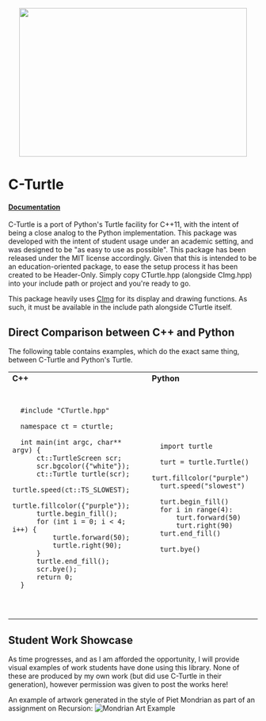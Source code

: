 <p align="center">
  <img width="460" height="300" src="https://publicdomainvectors.org/photos/Tortoise-.png">
  <br>
</p>

# C-Turtle
#### [Documentation](https://walkerje.github.io/C-Turtle/docs/index.html)

C-Turtle is a port of Python's Turtle facility for C++11, with the intent of being a close analog to the Python implementation. This package was developed with the intent of student usage under an academic setting, and was designed to be "as easy to use as possible". This package has been released under the MIT license accordingly.
Given that this is intended to be an education-oriented package, to ease the setup process it has been created to be Header-Only. Simply copy CTurtle.hpp (alongside CImg.hpp) into your include path or project and you're ready to go.

This package heavily uses [CImg](http://cimg.eu/) for its display and drawing functions. As such, it must be available in the include path alongside CTurtle itself.

## Direct Comparison between C++ and Python
The following table contains examples, which do the exact same thing, between C-Turtle and Python's Turtle.

<table>
  <tr>
    <td><b>C++</b></td>
    <td><b>Python</b></td>
  </tr>
  <td>
    <pre lang="c++">
    
      #include "CTurtle.hpp"

      namespace ct = cturtle;

      int main(int argc, char** argv) {
          ct::TurtleScreen scr;
          scr.bgcolor({"white"});
          ct::Turtle turtle(scr);
          turtle.speed(ct::TS_SLOWEST);
          turtle.fillcolor({"purple"});
          turtle.begin_fill();
          for (int i = 0; i < 4; i++) {
              turtle.forward(50);
              turtle.right(90);
          }
          turtle.end_fill();
          scr.bye();
          return 0;
      }

  </pre>
  </td>
  <td>
    <pre lang="python">
     
      import turtle

      turt = turtle.Turtle()
      turt.fillcolor("purple")
      turt.speed("slowest")

      turt.begin_fill()
      for i in range(4):
          turt.forward(50)
          turt.right(90)
      turt.end_fill()

      turt.bye()

   </pre>
  </td>
</table>

## Student Work Showcase
As time progresses, and as I am afforded the opportunity, I will provide visual examples of work students have done using this library. None of these are produced by my own work (but did use C-Turtle in their generation), however permission was given to post the works here!

An example of artwork generated in the style of Piet Mondrian as part of an assignment on Recursion:
![Mondrian Art Example](https://i.imgur.com/PoMCwXn.png)
